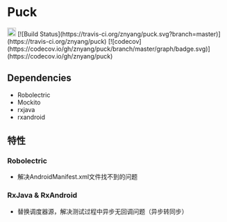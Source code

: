 # Puck

<img alt="Puck is an android library" src="https://www.cleveroad.com/public/comercial/label-android.svg" height="20">
[![Build Status](https://travis-ci.org/znyang/puck.svg?branch=master)](https://travis-ci.org/znyang/puck)
[![codecov](https://codecov.io/gh/znyang/puck/branch/master/graph/badge.svg)](https://codecov.io/gh/znyang/puck)

## Dependencies

* Robolectric
* Mockito
* rxjava
* rxandroid

## 特性

### Robolectric

* 解决AndroidManifest.xml文件找不到的问题

### RxJava & RxAndroid

* 替换调度器源，解决测试过程中异步无回调问题（异步转同步）